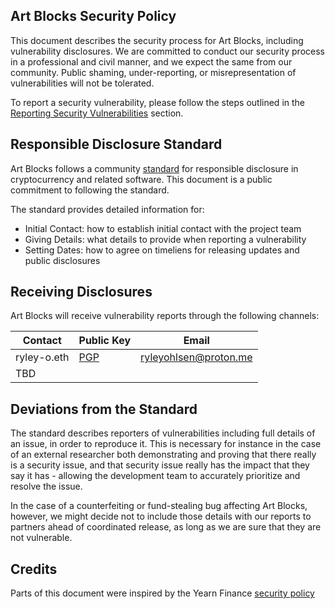 ## Art Blocks Security Policy

This document describes the security process for Art Blocks, including vulnerability disclosures. We are committed to conduct our security process in a professional and civil manner, and we expect the same from our community. Public shaming, under-reporting, or misrepresentation of vulnerabilities will not be tolerated.

To report a security vulnerability, please follow the steps outlined in the [Reporting Security Vulnerabilities](#reporting-security-vulnerabilities) section.

## Responsible Disclosure Standard

Art Blocks follows a community [standard](https://github.com/RD-Crypto-Spec/Responsible-Disclosure#the-standard) for responsible disclosure in cryptocurrency and related software. This document is a public commitment to following the standard.

The standard provides detailed information for:

- Initial Contact: how to establish initial contact with the project team
- Giving Details: what details to provide when reporting a vulnerability
- Setting Dates: how to agree on timeliens for releasing updates and public disclosures

## Receiving Disclosures

Art Blocks will receive vulnerability reports through the following channels:

| Contact     | Public Key                   | Email                 |
| ----------- | ---------------------------- | --------------------- |
| ryley-o.eth | [PGP](./pgp/ryleyohlsen.asc) | ryleyohlsen@proton.me |
| TBD         |                              |                       |

## Deviations from the Standard

The standard describes reporters of vulnerabilities including full details of an issue, in order to reproduce it. This is necessary for instance in the case of an external researcher both demonstrating and proving that there really is a security issue, and that security issue really has the impact that they say it has - allowing the development team to accurately prioritize and resolve the issue.

In the case of a counterfeiting or fund-stealing bug affecting Art Blocks, however, we might decide not to include those details with our reports to partners ahead of coordinated release, as long as we are sure that they are not vulnerable.

## Credits

Parts of this document were inspired by the Yearn Finance [security policy](https://github.com/yearn/yearn-security/blob/master/SECURITY.md)
